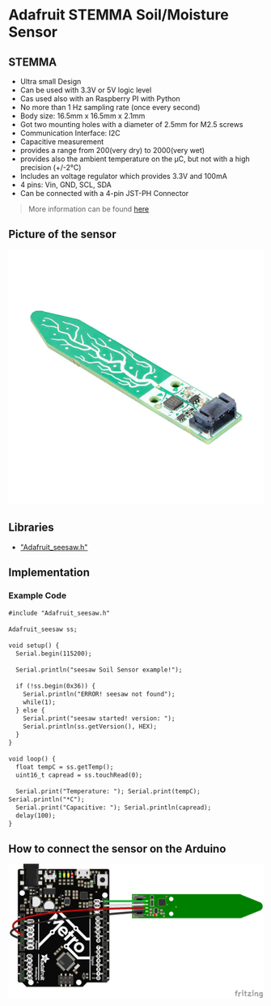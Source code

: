 # Adafruit STEMMA Soil/Moisture Sensor

## STEMMA

- Ultra small Design
- Can be used with 3.3V or 5V logic level
- Cas used also with an Raspberry PI with Python
- No more than 1 Hz sampling rate (once every second)
- Body size: 16.5mm x 16.5mm x 2.1mm
- Got two mounting holes with a diameter of 2.5mm for M2.5 screws
- Communication Interface: I2C
- Capacitive measurement
- provides a range from 200(very dry) to 2000(very wet)
- provides also the ambient temperature on the µC, but not with a high precision (+/-2°C)
- Includes an voltage regulator which provides 3.3V and 100mA
- 4 pins: Vin, GND, SCL, SDA
- Can be connected with a 4-pin JST-PH Connector
> More information can be found [here](https://learn.adafruit.com/adafruit-stemma-soil-sensor-i2c-capacitive-moisture-sensor)

## Picture of the sensor

![STEMMA circuit](STEMMA.png)

## Libraries

- ["Adafruit_seesaw.h"](https://github.com/adafruit/Adafruit_Seesaw)

## Implementation

### Example Code

```
#include "Adafruit_seesaw.h"

Adafruit_seesaw ss;

void setup() {
  Serial.begin(115200);

  Serial.println("seesaw Soil Sensor example!");
  
  if (!ss.begin(0x36)) {
    Serial.println("ERROR! seesaw not found");
    while(1);
  } else {
    Serial.print("seesaw started! version: ");
    Serial.println(ss.getVersion(), HEX);
  }
}

void loop() {
  float tempC = ss.getTemp();
  uint16_t capread = ss.touchRead(0);

  Serial.print("Temperature: "); Serial.print(tempC); Serial.println("*C");
  Serial.print("Capacitive: "); Serial.println(capread);
  delay(100);
}
```

## How to connect the sensor on the Arduino

![STEMMA circuit](STEMMA_circuit.png)

